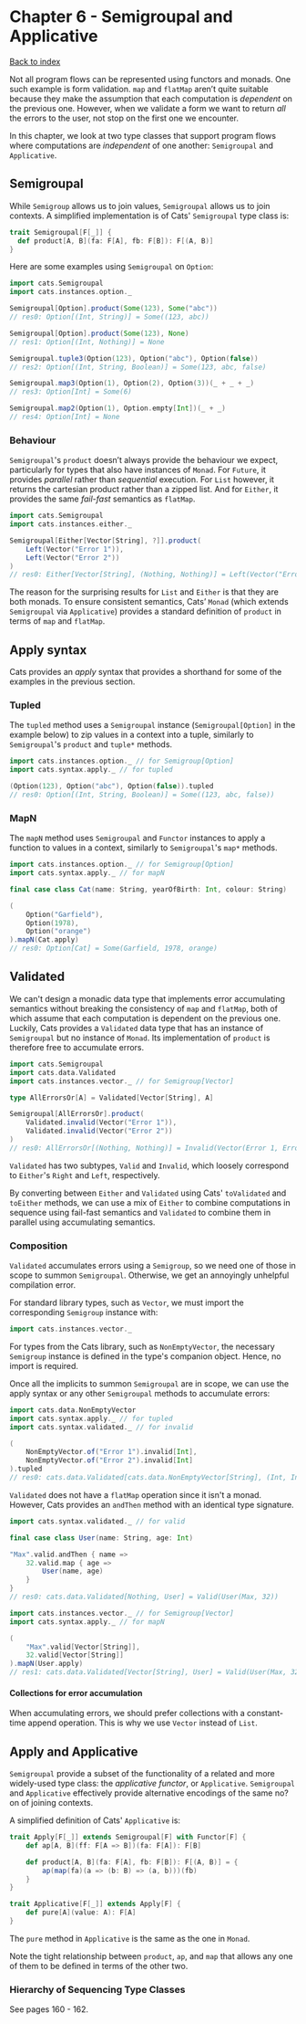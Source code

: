 # Chapter 6 - Semigroupal and Applicative
[Back to index](index.md)

Not all program flows can be represented using functors and monads. One such example is form validation. `map` and `flatMap` aren’t quite suitable because they make the assumption that each computation is *dependent* on the previous one. However, when we validate a form we want to return *all* the errors to the user, not stop on the first one we encounter.

In this chapter, we look at two type classes that support program flows where computations are *independent* of one another: `Semigroupal` and `Applicative`.

## Semigroupal
While `Semigroup` allows us to join values, `Semigroupal` allows us to join contexts. A simplified implementation is of Cats' `Semigroupal` type class is:

```scala
trait Semigroupal[F[_]] {
  def product[A, B](fa: F[A], fb: F[B]): F[(A, B)]
}
```

Here are some examples using `Semigroupal` on `Option`:

```scala
import cats.Semigroupal
import cats.instances.option._

Semigroupal[Option].product(Some(123), Some("abc"))
// res0: Option[(Int, String)] = Some((123, abc))

Semigroupal[Option].product(Some(123), None)
// res1: Option[(Int, Nothing)] = None

Semigroupal.tuple3(Option(123), Option("abc"), Option(false))
// res2: Option[(Int, String, Boolean)] = Some(123, abc, false)

Semigroupal.map3(Option(1), Option(2), Option(3))(_ + _ + _)
// res3: Option[Int] = Some(6)

Semigroupal.map2(Option(1), Option.empty[Int])(_ + _)
// res4: Option[Int] = None
```

### Behaviour
`Semigroupal`'s `product` doesn’t always provide the behaviour we expect, particularly for types that also have instances of `Monad`. For `Future`, it provides *parallel* rather than *sequential* execution. For `List` however, it returns the cartesian product rather than a zipped list. And for `Either`, it provides the same *fail-fast* semantics as `flatMap`.

```scala
import cats.Semigroupal
import cats.instances.either._

Semigroupal[Either[Vector[String], ?]].product(
    Left(Vector("Error 1")),
    Left(Vector("Error 2"))
)
// res0: Either[Vector[String], (Nothing, Nothing)] = Left(Vector("Error 1"))
```

The reason for the surprising results for `List` and `Either` is that they are both monads. To ensure consistent semantics, Cats’ `Monad` (which extends `Semigroupal` via `Applicative`) provides a standard definition of `product` in terms of `map` and `flatMap`.

## Apply syntax
Cats provides an *apply* syntax that provides a shorthand for some of the examples in the previous section.

### Tupled
The `tupled` method uses a `Semigroupal` instance (`Semigroupal[Option]` in the example below) to zip values in a context into a tuple, similarly to `Semigroupal`'s `product` and `tuple*` methods.

```scala
import cats.instances.option._ // for Semigroup[Option]
import cats.syntax.apply._ // for tupled

(Option(123), Option("abc"), Option(false)).tupled
// res0: Option[(Int, String, Boolean)] = Some((123, abc, false))
```

### MapN
The `mapN` method uses `Semigroupal` and `Functor` instances to apply a function to values in a context, similarly to `Semigroupal`'s `map*` methods.

```scala
import cats.instances.option._ // for Semigroup[Option]
import cats.syntax.apply._ // for mapN

final case class Cat(name: String, yearOfBirth: Int, colour: String)

(
    Option("Garfield"),
    Option(1978),
    Option("orange")
).mapN(Cat.apply)
// res0: Option[Cat] = Some(Garfield, 1978, orange)
```

## Validated
We can't design a monadic data type that implements error accumulating semantics without breaking the consistency of `map` and `flatMap`, both of which assume that each computation is dependent on the previous one. Luckily, Cats provides a `Validated` data type that has an instance of `Semigroupal` but no instance of `Monad`. Its implementation of `product` is therefore free to accumulate errors.

```scala
import cats.Semigroupal
import cats.data.Validated
import cats.instances.vector._ // for Semigroup[Vector]

type AllErrorsOr[A] = Validated[Vector[String], A]

Semigroupal[AllErrorsOr].product(
    Validated.invalid(Vector("Error 1")),
    Validated.invalid(Vector("Error 2"))
)
// res0: AllErrorsOr[(Nothing, Nothing)] = Invalid(Vector(Error 1, Error 2))
```

`Validated` has two subtypes, `Valid` and `Invalid`, which loosely correspond to `Either`'s `Right` and `Left`, respectively.

By converting between `Either` and `Validated` using Cats' `toValidated` and `toEither` methods, we can use a mix of `Either` to combine computations in sequence using fail-fast semantics and `Validated` to combine them in parallel using accumulating semantics.

### Composition
`Validated` accumulates errors using a `Semigroup`, so we need one of those in scope to summon `Semigroupal`. Otherwise, we get an annoyingly unhelpful compilation error.

For standard library types, such as `Vector`, we must import the corresponding `Semigroup` instance with:

```scala
import cats.instances.vector._
```

For types from the Cats library, such as `NonEmptyVector`, the necessary `Semigroup` instance is defined in the type's companion object. Hence, no import is required.

Once all the implicits to summon `Semigroupal` are in scope, we can use the apply syntax or any other `Semigroupal` methods to accumulate errors:

```scala
import cats.data.NonEmptyVector
import cats.syntax.apply._ // for tupled
import cats.syntax.validated._ // for invalid

(
    NonEmptyVector.of("Error 1").invalid[Int],
    NonEmptyVector.of("Error 2").invalid[Int]
).tupled
// res0: cats.data.Validated[cats.data.NonEmptyVector[String], (Int, Int)] = Invalid(NonEmptyVector(Error 1, Error 2))
```

`Validated` does not have a `flatMap` operation since it isn't a monad. However, Cats provides an `andThen` method with an identical type signature.

```scala
import cats.syntax.validated._ // for valid

final case class User(name: String, age: Int)

"Max".valid.andThen { name =>
    32.valid.map { age =>
        User(name, age)
    }
}
// res0: cats.data.Validated[Nothing, User] = Valid(User(Max, 32))

import cats.instances.vector._ // for Semigroup[Vector]
import cats.syntax.apply._ // for mapN

(
    "Max".valid[Vector[String]],
    32.valid[Vector[String]]
).mapN(User.apply)
// res1: cats.data.Validated[Vector[String], User] = Valid(User(Max, 32))
```

#### Collections for error accumulation
When accumulating errors, we should prefer collections with a constant-time append operation. This is why we use `Vector` instead of `List`.

## Apply and Applicative
`Semigroupal` provide a subset of the functionality of a related and more widely-used type class: the *applicative functor*, or `Applicative`. `Semigroupal` and `Applicative` effectively provide alternative encodings of the same no?on of joining contexts.

A simplified definition of Cats' `Applicative` is:

```scala
trait Apply[F[_]] extends Semigroupal[F] with Functor[F] {
    def ap[A, B](ff: F[A => B])(fa: F[A]): F[B]

    def product[A, B](fa: F[A], fb: F[B]): F[(A, B)] = {
        ap(map(fa)(a => (b: B) => (a, b)))(fb)
    }
}

trait Applicative[F[_]] extends Apply[F] {
    def pure[A](value: A): F[A]
}
```

The `pure` method in `Applicative` is the same as the one in `Monad`.

Note the tight relationship between `product`, `ap`, and `map` that allows any one of them to be defined in terms of the other two.

### Hierarchy of Sequencing Type Classes
See pages 160 - 162.
